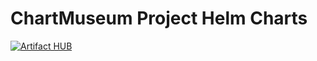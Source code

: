 # ChartMuseum Project Helm Charts

[![Artifact HUB](https://img.shields.io/endpoint?url=https://artifacthub.io/badge/repository/chartmuseum)](https://artifacthub.io/packages/search?page=1&org=chartmuseum)

